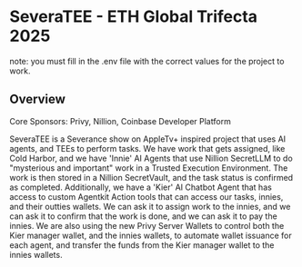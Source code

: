 # SeveraTEE - ETH Global Trifecta 2025

note: you must fill in the .env file with the correct values for the project to work.

## Overview

Core Sponsors: Privy, Nillion, Coinbase Developer Platform

SeveraTEE is a Severance show on AppleTv+ inspired project that uses AI agents, and TEEs to perform tasks. We have work that gets assigned, like Cold Harbor, and we have 'Innie' AI Agents that use Nillion SecretLLM to do "mysterious and important" work in a Trusted Execution Environment. The work is then stored in a Nillion SecretVault, and the task status is confirmed as completed. Additionally, we have a 'Kier' AI Chatbot Agent that has access to custom Agentkit Action tools that can access our tasks, innies, and their outties wallets. We can ask it to assign work to the innies, and we can ask it to confirm that the work is done, and we can ask it to pay the innies. We are also using the new Privy Server Wallets to control both the Kier manager wallet, and the innies wallets, to automate wallet issuance for each agent, and transfer the funds from the Kier manager wallet to the innies wallets.
